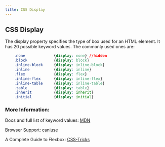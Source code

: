 ```yaml
---
title: CSS Display
---
```

## CSS Display

The display property specifies the type of box used for an HTML element. It has 20 possible keyword values. The commonly used ones are:

```css
    .none             {display: none} //hidden
    .block            {display: block}
    .inline-block     {display: inline-block}
    .inline           {display: inline}
    .flex             {display: flex}
    .inline-flex      {display: inline-flex}
    .inline-table     {display: inline-table}
    .table            {display: table}
    .inherit          {display: inherit}
    .initial          {display: initial}
```

### More Information: 

Docs and full list of keyword values: <a href='https://developer.mozilla.org/en-US/docs/Web/CSS/display' target='_blank' rel='nofollow'>MDN</a>

Browser Support: <a href='http://caniuse.com/#search=display' target='_blank' rel='nofollow'>caniuse</a>

A Complete Guide to Flexbox: <a href='https://css-tricks.com/snippets/css/a-guide-to-flexbox/' target='_blank' rel='nofollow'>CSS-Tricks</a>
